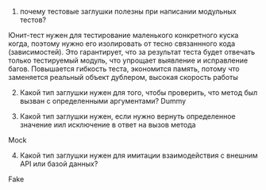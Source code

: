 1. почему тестовые заглушки полезны при написании модульных тестов?

Юнит-тест нужен для тестирование маленького конкретного куска когда, поэтому нужно его изолировать от тесно связаннного кода (зависимостей). 
Это гарантирует, что за результат теста будет отвечать только тестируемый модуль, что упрощает выявление и исправление багов.
Повышается гибкость теста, экономится память, потому что заменяется реальный объект дублером, высокая скорость работы

2. Какой тип заглушки нужен для того, чтобы проверить, что метод был вызван с определенными аргументами?
 Dummy

3. Какой тип заглушки нужен, если нужно вернуть определенное значение иил исключение в ответ на вызов метода

Mock

4. Какой тип заглушки нужен для имитации взаимодействия с внешним API или базой данных?

Fake